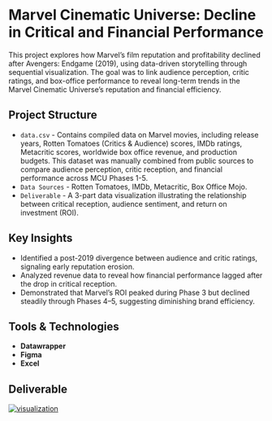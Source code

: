 # Marvel Cinematic Universe: Decline in Critical and Financial Performance
This project explores how Marvel’s film reputation and profitability declined after Avengers: Endgame (2019), using data-driven storytelling through sequential visualization. The goal was to link audience perception, critic ratings, and box-office performance to reveal long-term trends in the Marvel Cinematic Universe’s reputation and financial efficiency.

## Project Structure
- `data.csv` - Contains compiled data on Marvel movies, including release years, Rotten Tomatoes (Critics & Audience) scores, IMDb ratings, Metacritic scores, worldwide box office revenue, and production budgets. 
This dataset was manually combined from public sources to compare audience perception, critic reception, and financial performance across MCU Phases 1-5.
- `Data Sources` - Rotten Tomatoes, IMDb, Metacritic, Box Office Mojo.
- `Deliverable` - A 3-part data visualization illustrating the relationship between critical reception, audience sentiment, and return on investment (ROI).

## Key Insights
- Identified a post-2019 divergence between audience and critic ratings, signaling early reputation erosion.
- Analyzed revenue data to reveal how financial performance lagged after the drop in critical reception.
- Demonstrated that Marvel’s ROI peaked during Phase 3 but declined steadily through Phases 4–5, suggesting diminishing brand efficiency.
  
## Tools & Technologies
 - **Datawrapper** 
- **Figma**
- **Excel**

## Deliverable 
[![visualization](visualization_preview.png)](visualization.pdf)


